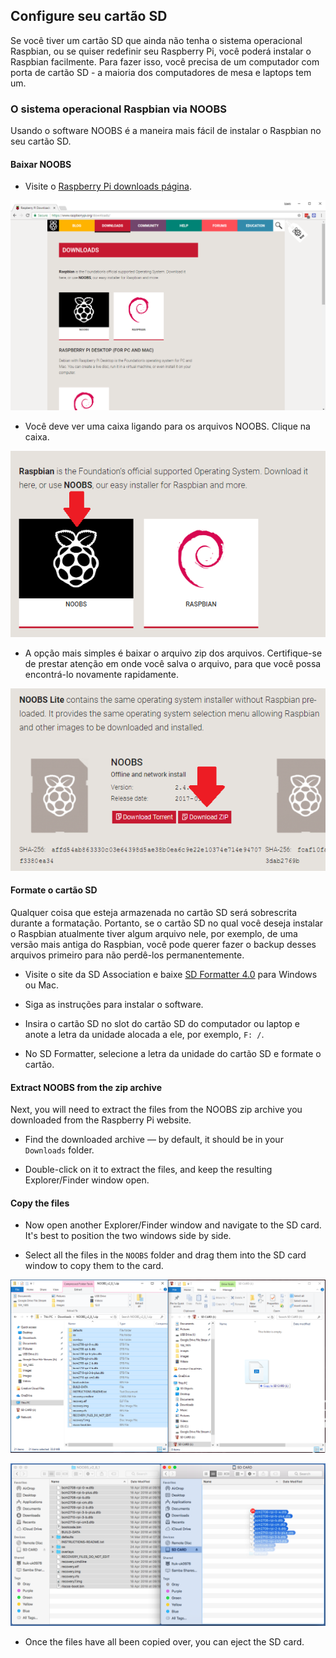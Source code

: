 ## Configure seu cartão SD

Se você tiver um cartão SD que ainda não tenha o sistema operacional Raspbian, ou se quiser redefinir seu Raspberry Pi, você poderá instalar o Raspbian facilmente. Para fazer isso, você precisa de um computador com porta de cartão SD - a maioria dos computadores de mesa e laptops tem um.

### O sistema operacional Raspbian via NOOBS

Usando o software NOOBS é a maneira mais fácil de instalar o Raspbian no seu cartão SD.

#### Baixar NOOBS

+ Visite o [Raspberry Pi downloads página](https://www.raspberrypi.org/downloads).

![Página de downloads](images/downloads-page.png)

+ Você deve ver uma caixa ligando para os arquivos NOOBS. Clique na caixa.

![Clique no NOOBS](images/click-noobs.png)

+ A opção mais simples é baixar o arquivo zip dos arquivos. Certifique-se de prestar atenção em onde você salva o arquivo, para que você possa encontrá-lo novamente rapidamente.

![Baixar zip](images/download-zip.png)

#### Formate o cartão SD

Qualquer coisa que esteja armazenada no cartão SD será sobrescrita durante a formatação. Portanto, se o cartão SD no qual você deseja instalar o Raspbian atualmente tiver algum arquivo nele, por exemplo, de uma versão mais antiga do Raspbian, você pode querer fazer o backup desses arquivos primeiro para não perdê-los permanentemente.

+ Visite o site da SD Association e baixe [SD Formatter 4.0](https://www.sdcard.org/downloads/formatter_4/index.html) para Windows ou Mac.

+ Siga as instruções para instalar o software.

+ Insira o cartão SD no slot do cartão SD do computador ou laptop e anote a letra da unidade alocada a ele, por exemplo, `F: /`.

+ No SD Formatter, selecione a letra da unidade do cartão SD e formate o cartão.

#### Extract NOOBS from the zip archive

Next, you will need to extract the files from the NOOBS zip archive you downloaded from the Raspberry Pi website.

+ Find the downloaded archive — by default, it should be in your `Downloads` folder.

+ Double-click on it to extract the files, and keep the resulting Explorer/Finder window open.

#### Copy the files

+ Now open another Explorer/Finder window and navigate to the SD card. It's best to position the two windows side by side.

+ Select all the files in the `NOOBS` folder and drag them into the SD card window to copy them to the card.

![windows copy](images/copy3.png)

![macos copy](images/macos_copy.png)

+ Once the files have all been copied over, you can eject the SD card.